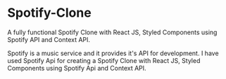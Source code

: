# Spotify-Clone
A fully functional Spotify Clone with React JS, Styled Components using Spotify API and Context API.

Spotify is a music service and it provides it's API for development. I have used Spotify Api for creating a Spotify Clone with React JS, Styled Components using Spotify Api and Context API.

